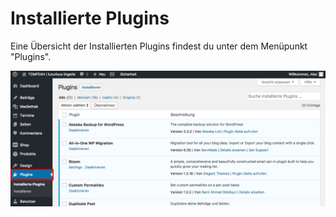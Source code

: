 # Installierte Plugins

Eine Übersicht der Installierten Plugins findest du unter dem Menüpunkt "Plugins".

![test-image](./assets/overview.jpg)

